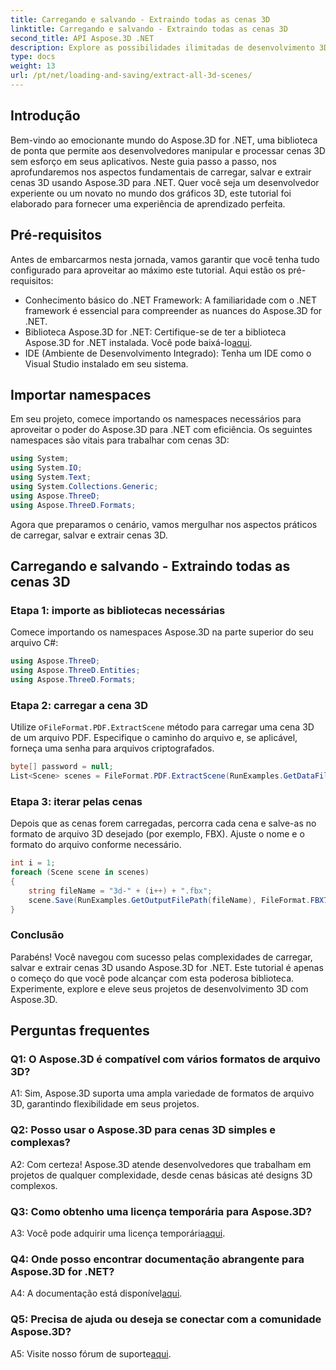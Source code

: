 ```yaml
---
title: Carregando e salvando - Extraindo todas as cenas 3D
linktitle: Carregando e salvando - Extraindo todas as cenas 3D
second_title: API Aspose.3D .NET
description: Explore as possibilidades ilimitadas de desenvolvimento 3D com Aspose.3D for .NET. Carregue, salve e extraia cenas sem esforço.
type: docs
weight: 13
url: /pt/net/loading-and-saving/extract-all-3d-scenes/
---
```

## Introdução

Bem-vindo ao emocionante mundo do Aspose.3D for .NET, uma biblioteca de ponta que permite aos desenvolvedores manipular e processar cenas 3D sem esforço em seus aplicativos. Neste guia passo a passo, nos aprofundaremos nos aspectos fundamentais de carregar, salvar e extrair cenas 3D usando Aspose.3D para .NET. Quer você seja um desenvolvedor experiente ou um novato no mundo dos gráficos 3D, este tutorial foi elaborado para fornecer uma experiência de aprendizado perfeita.

## Pré-requisitos

Antes de embarcarmos nesta jornada, vamos garantir que você tenha tudo configurado para aproveitar ao máximo este tutorial. Aqui estão os pré-requisitos:

- Conhecimento básico do .NET Framework: A familiaridade com o .NET framework é essencial para compreender as nuances do Aspose.3D for .NET.
-  Biblioteca Aspose.3D for .NET: Certifique-se de ter a biblioteca Aspose.3D for .NET instalada. Você pode baixá-lo[aqui](https://releases.aspose.com/3d/net/).
- IDE (Ambiente de Desenvolvimento Integrado): Tenha um IDE como o Visual Studio instalado em seu sistema.

## Importar namespaces

Em seu projeto, comece importando os namespaces necessários para aproveitar o poder do Aspose.3D para .NET com eficiência. Os seguintes namespaces são vitais para trabalhar com cenas 3D:

```csharp
using System;
using System.IO;
using System.Text;
using System.Collections.Generic;
using Aspose.ThreeD;
using Aspose.ThreeD.Formats;
```

Agora que preparamos o cenário, vamos mergulhar nos aspectos práticos de carregar, salvar e extrair cenas 3D.

## Carregando e salvando - Extraindo todas as cenas 3D

### Etapa 1: importe as bibliotecas necessárias

Comece importando os namespaces Aspose.3D na parte superior do seu arquivo C#:

```csharp
using Aspose.ThreeD;
using Aspose.ThreeD.Entities;
using Aspose.ThreeD.Formats;
```

### Etapa 2: carregar a cena 3D

 Utilize o`FileFormat.PDF.ExtractScene` método para carregar uma cena 3D de um arquivo PDF. Especifique o caminho do arquivo e, se aplicável, forneça uma senha para arquivos criptografados.

```csharp
byte[] password = null;
List<Scene> scenes = FileFormat.PDF.ExtractScene(RunExamples.GetDataFilePath("House_Design.pdf"), password);
```

### Etapa 3: iterar pelas cenas

Depois que as cenas forem carregadas, percorra cada cena e salve-as no formato de arquivo 3D desejado (por exemplo, FBX). Ajuste o nome e o formato do arquivo conforme necessário.

```csharp
int i = 1;
foreach (Scene scene in scenes)
{
    string fileName = "3d-" + (i++) + ".fbx";
    scene.Save(RunExamples.GetOutputFilePath(fileName), FileFormat.FBX7400ASCII);
}
```

### Conclusão

Parabéns! Você navegou com sucesso pelas complexidades de carregar, salvar e extrair cenas 3D usando Aspose.3D for .NET. Este tutorial é apenas o começo do que você pode alcançar com esta poderosa biblioteca. Experimente, explore e eleve seus projetos de desenvolvimento 3D com Aspose.3D.

## Perguntas frequentes

### Q1: O Aspose.3D é compatível com vários formatos de arquivo 3D?

A1: Sim, Aspose.3D suporta uma ampla variedade de formatos de arquivo 3D, garantindo flexibilidade em seus projetos.

### Q2: Posso usar o Aspose.3D para cenas 3D simples e complexas?

A2: Com certeza! Aspose.3D atende desenvolvedores que trabalham em projetos de qualquer complexidade, desde cenas básicas até designs 3D complexos.

### Q3: Como obtenho uma licença temporária para Aspose.3D?

 A3: Você pode adquirir uma licença temporária[aqui](https://purchase.aspose.com/temporary-license/).

### Q4: Onde posso encontrar documentação abrangente para Aspose.3D for .NET?

 A4: A documentação está disponível[aqui](https://reference.aspose.com/3d/net/).

### Q5: Precisa de ajuda ou deseja se conectar com a comunidade Aspose.3D?

 A5: Visite nosso fórum de suporte[aqui](https://forum.aspose.com/c/3d/18).